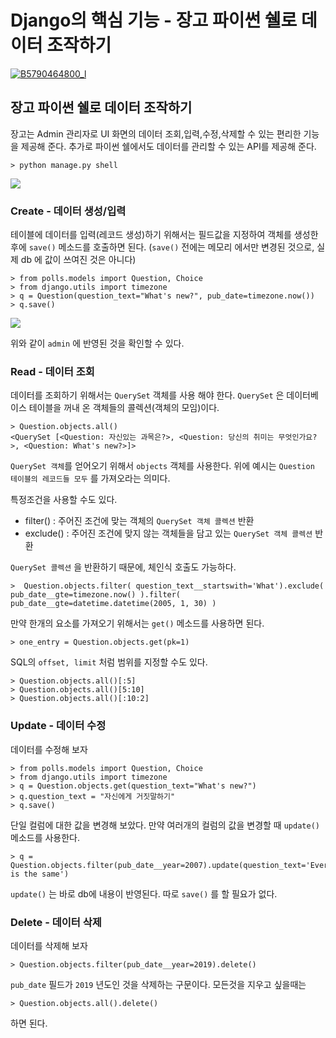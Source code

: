 # Django의 핵심 기능 - 장고 파이썬 쉘로 데이터 조작하기

[![B5790464800_l](https://lh3.googleusercontent.com/-nlHQHqoACvE/Wx5TK_hL5xI/AAAAAAAAUG8/f3QlopRFT-MhqN3PS74AhCo4rwe2t8E5ACHMYCw/I/B5790464800_l.jpg)](http://www.yes24.com/24/Goods/17295239?Acode=101)

## 장고 파이썬 쉘로 데이터 조작하기

장고는 Admin 관리자로 UI 화면의 데이터 조회,입력,수정,삭제할 수 있는 편리한 기능을 제공해 준다.
추가로 파이썬 쉘에서도 데이터를 관리할 수 있는 API를 제공해 준다.

```command
> python manage.py shell
```

![](https://lh3.googleusercontent.com/-KH6zYxm9W44/XDrs8sRrBQI/AAAAAAAAVqM/3wmdIbLgFy8rdAIP7kygMr5SvKHZ0_XjgCHMYCw/I/15473656173737.jpg)

### Create - 데이터 생성/입력

테이블에 데이터를 입력(레코드 생성)하기 위해서는 필드값을 지정하여 객체를 생성한 후에 `save()` 메소드를 호출하면 된다. (`save()` 전에는 메모리 에서만 변경된 것으로, 실제 db 에 값이 쓰여진 것은 아니다)

```command
> from polls.models import Question, Choice
> from django.utils import timezone
> q = Question(question_text="What's new?", pub_date=timezone.now())
> q.save()
```

![](https://lh3.googleusercontent.com/-T-CiKoFDQYU/XDruqS9p_II/AAAAAAAAVqY/a5itwTe_KCEhT8cCPmn-JFnkb9TE9iUkwCHMYCw/I/15473660557787.jpg)

위와 같이 `admin` 에 반영된 것을 확인할 수 있다.

### Read - 데이터 조회

데이터를 조회하기 위해서는 `QuerySet` 객체를 사용 해야 한다. 
`QuerySet` 은 데이터베이스 테이블을 꺼내 온 객체들의 콜렉션(객체의 모임)이다.

```command
> Question.objects.all()
<QuerySet [<Question: 자신있는 과목은?>, <Question: 당신의 취미는 무엇인가요?>, <Question: What's new?>]>
```

`QuerySet 객체`를 얻어오기 위해서 `objects` 객체를 사용한다. 위에 예시는 `Question 테이블의 레코드들 모두` 를 가져오라는 의미다.

특정조건을 사용할 수도 있다.

- filter() : 주어진 조건에 맞는 객체의 `QuerySet 객체 콜렉션` 반환
- exclude() : 주어진 조건에 맞지 않는 객체들을 담고 있는 `QuerySet 객체 콜렉션` 반환

`QuerySet 콜렉션` 을 반환하기 때문에, 체인식 호출도 가능하다.

```command
>  Question.objects.filter( question_text__startswith='What').exclude( pub_date__gte=timezone.now() ).filter( pub_date__gte=datetime.datetime(2005, 1, 30) )
```

만약 한개의 요소를 가져오기 위해서는 `get()` 메소드를 사용하면 된다.

```command
> one_entry = Question.objects.get(pk=1)
```

SQL의 `offset, limit` 처럼 범위를 지정할 수도 있다.

```command
> Question.objects.all()[:5]
> Question.objects.all()[5:10]
> Question.objects.all()[:10:2]
```

### Update - 데이터 수정

데이터를 수정해 보자

```command
> from polls.models import Question, Choice
> from django.utils import timezone
> q = Question.objects.get(question_text="What's new?")
> q.question_text = "자신에게 거짓말하기"
> q.save()
```

단일 컬럼에 대한 값을 변경해 보았다. 만약 여러개의 컬럼의 값을 변경할 때 `update()` 메소드를 사용한다.

```command
> q = Question.objects.filter(pub_date__year=2007).update(question_text='Everything is the same')
``` 

`update()` 는 바로 db에 내용이 반영된다. 따로 `save()` 를 할 필요가 없다.

### Delete - 데이터 삭제

데이터를 삭제해 보자

```command
> Question.objects.filter(pub_date__year=2019).delete()
```

`pub_date` 필드가 `2019` 년도인 것을 삭제하는 구문이다. 모든것을 지우고 싶을때는

```command
> Question.objects.all().delete()
```

하면 된다.

